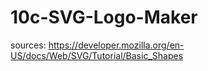 # 10c-SVG-Logo-Maker

sources:
https://developer.mozilla.org/en-US/docs/Web/SVG/Tutorial/Basic_Shapes
